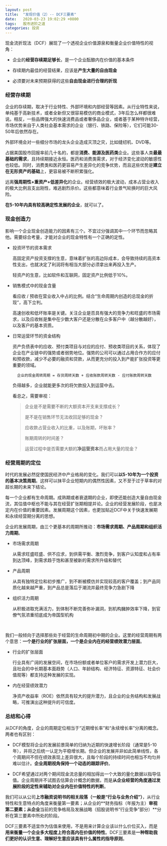 ```yaml
---
layout: post
title:  "发现价值（2）-- DCF三要素"
date:   2020-03-23 19:02:29 +0800
tags:   股市进阶之道
categories: 投资
---
```


现金流折现法（DCF）展现了一个透视企业价值源泉和衡量企业价值特性的视角：

+ 企业的**经营存续期足够长**，是一个企业酝酿内在价值的基本条件

+ 存续期内最佳的经营结果，应该是**产生大量的自由现金**

+ 必须要对未来预期获得的这些**自由现金进行合理的折现**

### 经营存续期

企业的存续期，取决于行业特性、外部环境和内部经营等因素。从行业特性来说，单纯基于高新技术，或者全新但又很容易模仿的商业模式，3年后怎么样都很难说。相反，一些品牌强大的快速消费品或者奢侈品企业，或者基于某种特许经营，市场优势来自于人类社会基本需求的企业（银行、铁路、保险等），它们可能30-50年后依然存在。

外部环境会对一些细分市场的龙头企业造成灭顶之灾，比如缝纫机、DVD等。

占据美国股市回报率前几十名的，都是**消费、能源及医药类**企业。这些事人类**最最基础的需求**，且持续期接近永恒。医药和消费类需求，对于经济变化波动的敏感性也较低。同时，消费类和医药更容易产生差异化的竞争优势，而且这些优势是**建立在无形资产的基础**上，更容易被不断积累强化。

远离**强周期性+重资产+低差异化**的企业。经营绩效的极大波动，成本占营业收入的极大比例且支出刚性，难逃剧烈杀价。这些都意味着行业景气轮换时的巨大风险。

**在5-10年内具有较高确定性发展的企业**，就可以了。

### 现金创造力

影响一个企业现金创造能力的因素有三个。不宜过分强调其中一个环节而忽略其他。需要综合考量，才能对企业的现金特性有一个正确的定性。

+ 投资环节的资本需求

    高固定资产投资支撑的生意，意味着扩张的高边际成本，会导致持续的高资本性支出，也就决定了利润将有相当大部分必须拿出来再投入生产。

    轻资产的生意，比如软件和互联网，固定资产比例低于10%。

+ 销售模式中的现金含量

    看应收 / 预收在营业收入中占的比例。结合“生命周期内创造的总现金的折现”，高下立判。

    高速创收和低坏账率是关键。关注企业是否具有强大的竞争力和旺盛的市场需求，以及应收帐是集中在少数大客户还是分散在众多客户中（越分散越好），以及客户的基本资质。

+ 日常运营环节的资金结构

    资产负债表中的应收、预付类项目与对应的应付、预收类项目的关系，体现了企业在产业链中的强势或者弱势地位。强势的公司可以通过占用合作方的应付和预收款，减少不必要的融资和贷款，从而更充分的投入到产能扩张投资等更重要的领域。

        企业的现金周转周期 = 存货周转天数 + 应收账款周转天数 - 应付账款周转天数

    负得越多，企业就能更多次的将欠款投入到运营中去。

    看总之，需要审视：

    > 企业是不是需要不断的大额资本开支来支撑成长？
    >
    > 是不是在销售环节无法收回足够的现金？
    >
    > 应收款占营业收入的比重，以及账期，坏账率？
    >
    > 账期周转的时间差？
    >
    > 运营过程中是否需要大额的**净运营资本**而占用大量的现金？

### 经营周期的定位

时代的发展必然促使国民经济中产业格局的变化。我们可以**以5-10年为一个投资的基本决策周期**。这样可以抹平企业短期内的偶然性因素，又不至于过于草率的对超长期的未来下结论。

每一个企业都有生命周期。成熟期或者衰退期的企业，即使还能创造大量自由现金流，其估值中枢也不能与其在经营扩张期相提并论。企业的经营发展阶段，也是决定内在价值的重要因素。发展周期这个因素，也更加贴近DCF中关于快速发展期和永续经营期分离的思想。

企业的发展周期，由三个更基本的周期所推动：**市场需求周期、产品周期和组织活力周期**。

+ 市场需求周期

    从需求旺盛旺盛、供不应求，到供需平衡、激烈竞争，到客户认知度和占有率到达顶峰，到需求趋于饱和甚至被新的需求所升级和替代

+ 产品周期

    从具有独特定位和初步推广，到不断被模仿并实现较高的客户覆盖；到产品同质化越来越严重，到产品总是落后于潮流并最终竞争力急剧下降

+ 组织活力周期

    从积极进取充满活力，到体制不断完善弥补漏洞，到机构臃肿效率下降，到官僚气氛浓重彻底成为帝国型机构

<br>

我们一般倾向于选择那些处于经营的生命周期初中期的企业。这里的经营周期有两个意思：**一个是行业的扩张层面，一个是企业内在的经营绩效潜力层面**。

+ 行业的扩张层面

    行业具有广阔的发展空间，在市场份额或者单位客户的需求开发上潜力巨大，且社会的中长期基本面趋势（人口、年龄结构、经济特征、资源特征、社会价值观等）都支持这种发展的实现。

+ 内在经营绩效潜力

    净资产收益率（ROE）依然具有较大的提升潜力，且企业的业务结构和发展战略，可推演出这种提升的可信度。

### 总结和心得

从DCF的角度，企业的周期定位相当于“近期增长率”和“永续增长率”分离的概念。两者也有区别：

+ DCF模型将企业的发展前景简单的归纳为近期的快速增长阶段（通常是5-10年），并将之后统一认定为平稳增长期。但企业的发展并非如此简单线性，各个周期间不但在绩效表现上差异很大，且每个阶段的持续时间也相当不均匀并难以估计。**企业周期视角保持一个动态的跟踪评价**。

+ DCF希望通过对两个期间现金流总量的相加得出一个大致的量化数据以指导估值。企业周期并不试图去估算会计概念的数据，而是**从企业经营的角度通过发展阶段的定性来辅助对企业内在价值特性的判断**。

我们可以从公司**上市融资说明书的相关段落（一般是“行业与业务介绍”）**，从行业特性和生意特点的角度来衡量第一要素；从企业的**财务指标（年报为主）**审视第二要素；从企业**当前的竞争格局及发展战略（招股说明书“行业竞争”部分）**分析在第三要素中所处的阶段。

DCF三要素不适宜作为估值来使用，不是用来计算企业该以什么价位买入，而是**用来衡量一个企业多大程度上符合高内在价值的特性**。DCF三要素是**一种帮助我们更好的认识生意、理解好生意应该具有什么属性的指导原则**。